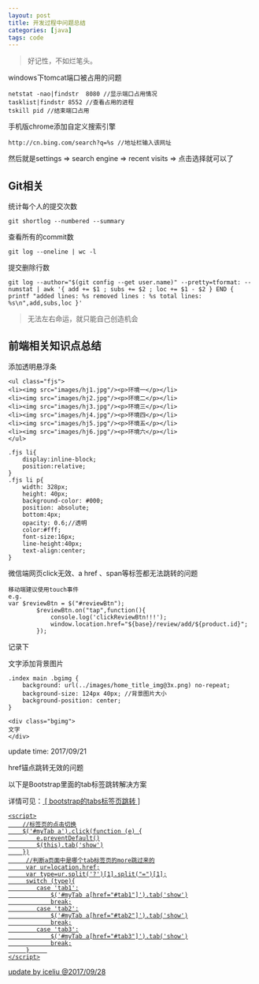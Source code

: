 ```yaml
---
layout: post
title: 开发过程中问题总结
categories: [java]
tags: code
---
```


> 好记性，不如烂笔头。

windows下tomcat端口被占用的问题

```
netstat -nao|findstr  8080 //显示端口占用情况
tasklist|findstr 8552 //查看占用的进程
tskill pid //结束端口占用
```

手机版chrome添加自定义搜索引擎
```
http://cn.bing.com/search?q=%s //地址栏输入该网址
```
然后就是settings => search engine => recent visits => 点击选择就可以了

## Git相关

统计每个人的提交次数
```
git shortlog --numbered --summary
```

查看所有的commit数
```
git log --oneline | wc -l
```

提交删除行数
```
git log --author="$(git config --get user.name)" --pretty=tformat: --numstat | awk '{ add += $1 ; subs += $2 ; loc += $1 - $2 } END { printf "added lines: %s removed lines : %s total lines: %s\n",add,subs,loc }'
```


> 无法左右命运，就只能自己创造机会

## 前端相关知识点总结

添加透明悬浮条
```
<ul class="fjs">
<li><img src="images/hj1.jpg"/><p>环境一</p></li>
<li><img src="images/hj2.jpg"/><p>环境二</p></li>
<li><img src="images/hj3.jpg"/><p>环境三</p></li>
<li><img src="images/hj4.jpg"/><p>环境四</p></li>
<li><img src="images/hj5.jpg"/><p>环境五</p></li>
<li><img src="images/hj6.jpg"/><p>环境六</p></li>
</ul>

.fjs li{
    display:inline-block;
    position:relative;
}
.fjs li p{
    width: 328px;
    height: 40px;
    background-color: #000;
    position: absolute;
    bottom:4px;
    opacity: 0.6;//透明
    color:#fff;
    font-size:16px;
    line-height:40px;
    text-align:center;
}
```

微信端网页click无效、a href 、span等标签都无法跳转的问题

```
移动端建议使用touch事件
e.g.
var $reviewBtn = $("#reviewBtn");
		$reviewBtn.on("tap",function(){
			console.log('clickReviewBtn!!!');
			window.location.href="${base}/review/add/${product.id}";
		});
```

记录下

文字添加背景图片
```
.index main .bgimg {
    background: url(../images/home_title_img@3x.png) no-repeat;
    background-size: 124px 40px; //背景图片大小
    background-position: center;
}

<div class="bgimg">
文字
</div>
```
update time: 2017/09/21

href锚点跳转无效的问题

以下是Bootstrap里面的tab标签跳转解决方案

详情可见：<a href="http://blog.csdn.net/qq_2842405070/article/details/72235869" target="_blank"> [ bootstrap的tabs标签页跳转 ]

```
<script>
    //标签页的点击切换
    $('#myTab a').click(function (e) {
        e.preventDefault()
        $(this).tab('show')
    })
     //判断a页面中是哪个tab标签页的more跳过来的
     var ur=location.href;
     var type=ur.split('?')[1].split("=")[1];
     switch (type){
        case 'tab1':
            $('#myTab a[href="#tab1"]').tab('show')
            break;
        case 'tab2':
            $('#myTab a[href="#tab2"]').tab('show')
            break;
        case 'tab3':
            $('#myTab a[href="#tab3"]').tab('show')
            break;
     }     
</script>
```
update by iceliu @2017/09/28
